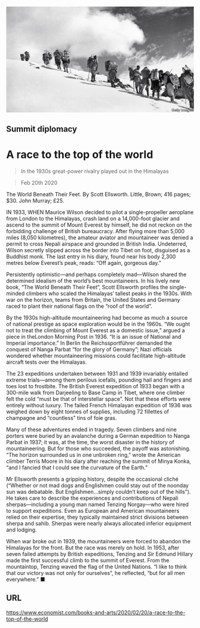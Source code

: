 ![](./images/20200222_BKP009.jpg)

## Summit diplomacy

# A race to the top of the world

> In the 1930s great-power rivalry played out in the Himalayas

> Feb 20th 2020

The World Beneath Their Feet. By Scott Ellsworth. Little, Brown; 416 pages; $30. John Murray; £25.

IN 1933, WHEN Maurice Wilson decided to pilot a single-propeller aeroplane from London to the Himalayas, crash land on a 14,000-foot glacier and ascend to the summit of Mount Everest by himself, he did not reckon on the forbidding challenge of British bureaucracy. After flying more than 5,000 miles (8,050 kilometres), the amateur aviator and mountaineer was denied a permit to cross Nepali airspace and grounded in British India. Undeterred, Wilson secretly slipped across the border into Tibet on foot, disguised as a Buddhist monk. The last entry in his diary, found near his body 2,300 metres below Everest’s peak, reads: “Off again, gorgeous day.”

Persistently optimistic—and perhaps completely mad—Wilson shared the determined idealism of the world’s best mountaineers. In his lively new book, “The World Beneath Their Feet”, Scott Ellsworth profiles the single-minded climbers who scaled the Himalayas’ tallest peaks in the 1930s. With war on the horizon, teams from Britain, the United States and Germany raced to plant their national flags on the “roof of the world”.

By the 1930s high-altitude mountaineering had become as much a source of national prestige as space exploration would be in the 1960s. “We ought not to treat the climbing of Mount Everest as a domestic issue,” argued a piece in theLondon Morning Post in 1936. “It is an issue of National and Imperial importance.” In Berlin the Reichssportführer demanded the conquest of Nanga Parbat “for the glory of Germany”; Nazi officials wondered whether mountaineering missions could facilitate high-altitude aircraft tests over the Himalayas.

The 23 expeditions undertaken between 1931 and 1939 invariably entailed extreme trials—among them perilous icefalls, pounding hail and fingers and toes lost to frostbite. The British Everest expedition of 1933 began with a 300-mile walk from Darjeeling to Base Camp in Tibet, where one climber felt the cold “must be that of interstellar space”. Not that these efforts were entirely without luxury. The failed French Himalayan expedition of 1936 was weighed down by eight tonnes of supplies, including 72 fillettes of champagne and “countless” tins of foie gras.

Many of these adventures ended in tragedy. Seven climbers and nine porters were buried by an avalanche during a German expedition to Nanga Parbat in 1937; it was, at the time, the worst disaster in the history of mountaineering. But for those who succeeded, the payoff was astonishing. “The horizon surrounded us in one unbroken ring,” wrote the American climber Terris Moore in his diary after reaching the summit of Minya Konka, “and I fancied that I could see the curvature of the Earth.”

Mr Ellsworth presents a gripping history, despite the occasional cliché (“Whether or not mad dogs and Englishmen could stay out of the noonday sun was debatable. But Englishmen…simply couldn’t keep out of the hills”). He takes care to describe the experiences and contributions of Nepali sherpas—including a young man named Tenzing Norgay—who were hired to support expeditions. Even as European and American mountaineers relied on their expertise, they typically maintained strict divisions between sherpa and sahib. Sherpas were nearly always allocated inferior equipment and lodging.

When war broke out in 1939, the mountaineers were forced to abandon the Himalayas for the front. But the race was merely on hold. In 1953, after seven failed attempts by British expeditions, Tenzing and Sir Edmund Hillary made the first successful climb to the summit of Everest. From the mountaintop, Tenzing waved the flag of the United Nations. “I like to think that our victory was not only for ourselves”, he reflected, “but for all men everywhere.” ■

## URL

https://www.economist.com/books-and-arts/2020/02/20/a-race-to-the-top-of-the-world
